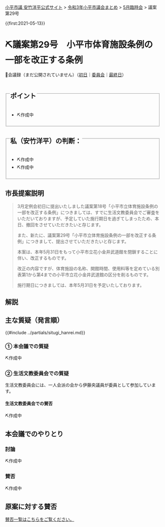 <p class="breadcrumbs"><a href="https://yasutakeyohei.com/">小平市議 安竹洋平公式サイト</a> > <a href="../index.md">令和3年小平市議会まとめ</a> > <a href="./index.md">5月臨時会</a> > 議案第29号</p>

{{first:2021-05-13}}

# ⛏️議案第29号　小平市体育施設条例の一部を改正する条例

<i class="fa fa-gavel" aria-hidden="true"></i>

<p class="read-kaigiroku">📄会議録（まだ公開されていません）（<a href="https://ssp.kaigiroku.net/tenant/kodaira/SpTop.html">初日</a>｜<a href="https://ssp.kaigiroku.net/tenant/kodaira/SpTop.html">委員会</a>｜<a href="https://ssp.kaigiroku.net/tenant/kodaira/SpTop.html">最終日</a>）</p>

<fieldset class="point">
  <legend>
    <h2> ポイント </h2>
  </legend>
  <ul>
    <li class="chk">⛏️作成中</li>
  </ul>
</fieldset>

<fieldset class="sanpi">
  <legend>
    <h2><!--⭕️--> 私（安竹洋平）の判断：<!--賛成--> </h2>
  </legend>
  <ul>
    <li>⛏️作成中</li>
    <li class="ng">⛏️作成中</li>
  </ul>
</fieldset>


## 市長提案説明
> 3月定例会初日に提出いたしました議案第18号「小平市立体育施設条例の一部を改正する条例」につきましては、すでに生活文教委員会でご審査をいただいておりますが、予定していた施行期日を過ぎてしまったため、本日、撤回をさせていただきたいと存じます。
>
> また、新たに、議案第29号「小平市立体育施設条例の一部を改正する条例」につきまして、提出させていただきたいと存じます。
>
> 本案は、本年5月31日をもって小平市立花小金井武道館を閉鎖することに伴い、改正するものです。
>
> 改正の内容ですが、体育施設の名称、開館時間、使用料等を定めている別表第1から第4までの小平市立花小金井武道館の区分を削るものです。
>
> 施行期日につきましては、本年5月31日を予定いたしております。

## 解説

## 主な質疑（発言順）
{{#include ../partials/situgi_hanrei.md}}

### ① 本会議での質疑
⛏️作成中

### ② 生活文教委員会での質疑

生活文教委員会には、一人会派の会から伊藤央議員が委員として参加しています。

#### 生活文教委員会での賛否
⛏️作成中

<!--全委員が賛成⭕️-->

## 本会議でのやりとり

### 討論
⛏️作成中

### 賛否
⛏️作成中

<!--全議員が賛成⭕️-->

## 原案に対する賛否
[賛否一覧はこちらをご覧ください。](./index.md#賛否)

